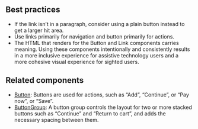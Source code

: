 ## Best practices

* If the link isn’t in a paragraph, consider using a plain button instead to get a larger hit area.
* Use links primarily for navigation and button primarily for actions.
* The HTML that renders for the Button and Link components carries meaning. Using these components intentionally and consistently results in a more inclusive experience for assistive technology users and a more cohesive visual experience for sighted users.


## Related components

* [Button](https://github.com/Shopify/argo/tree/main/packages/argo-checkout/src/components/Button): Buttons are used for actions, such as “Add”, “Continue”, or “Pay now”, or “Save”.
* [ButtonGroup](https://github.com/Shopify/argo/tree/main/packages/argo-checkout/src/components/ButtonGroup): A button group controls the layout for two or more stacked buttons such as “Continue” and “Return to cart”, and adds the necessary spacing between them.